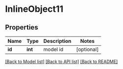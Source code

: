 # InlineObject11

## Properties
Name | Type | Description | Notes
------------ | ------------- | ------------- | -------------
**id** | **int** | model id | [optional] 

[[Back to Model list]](../README.md#documentation-for-models) [[Back to API list]](../README.md#documentation-for-api-endpoints) [[Back to README]](../README.md)


